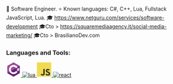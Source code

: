 💫 Software Engineer.
⭐ Known languages: C#, C++, Lua, Fullstack JavaScript, Lua.
🎓 https://www.netguru.com/services/software-development 
🎓Cto > https://squaremediaagency.it/social-media-marketing/
🎓Cto > BrasilianoDev.com
<h3>Languages and Tools:</h3>
<a href="" target="_blank"> <img src="https://raw.githubusercontent.com/devicons/devicon/master/icons/csharp/csharp-original.svg" alt="csharp" width="40" height="40" /> </a> 
<a href="" target="_blank"> <img src="https://upload.wikimedia.org/wikipedia/commons/thumb/1/18/ISO_C%2B%2B_Logo.svg/683px-ISO_C%2B%2B_Logo.svg.png" alt="lua" width="40" height="40" /> </a> 
<a href="" target="_blank"> <img src="https://raw.githubusercontent.com/devicons/devicon/master/icons/javascript/javascript-original.svg" alt="javascript" width="40" height="40" /> </a>                      
<a href="" target="_blank"> <img src="https://upload.wikimedia.org/wikipedia/commons/thumb/c/cf/Lua-Logo.svg/1200px-Lua-Logo.svg.png" alt="react" width="40" height="40" /> </a> 
